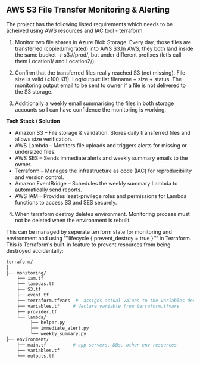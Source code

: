 ## AWS S3 File Transfer Monitoring & Alerting

The project has the following listed requirements which needs to be acheived using AWS resources and IAC tool - terraform.

1. Monitor two file shares in Azure Blob Storage. Every day, those files are transferred (copied/migrated) into AWS S3.In AWS, they both land inside the same bucket → s3://prod/, but under different prefixes (let’s call them Location1/ and Location2/). 

2. Confirm that the transferred files really reached S3 (not missing). File size is valid (≥100 KB). Log/output: list filename + size + status. The monitoring output email to be sent to owner if a file is not delivered to the S3 storage.

3. Additionally a weekly email summarising the files in both storage accounts so I can have confidence the monitoring is working.

**Tech Stack / Solution**

- Amazon S3 – File storage & validation. Stores daily transferred files and allows size verification.
- AWS Lambda – Monitors file uploads and triggers alerts for missing or undersized files.
- AWS SES – Sends immediate alerts and weekly summary emails to the owner.
- Terraform – Manages the infrastructure as code (IAC) for reproducibility and version control.
- Amazon EventBridge – Schedules the weekly summary Lambda to automatically send reports.
- AWS IAM – Provides least-privilege roles and permissions for Lambda functions to access S3 and SES securely.

4. When terraform destroy deletes environment. Monitoring process must not be deleted when the environment is rebuilt.

This can be managed by seperate terrform state for monitoring and environment and using 
'''lifecycle { prevent_destroy = true }''' in Terraform. This is Terraform's built-in feature to prevent resources from being destroyed accidentally:

```bash
terraform/
│
├── monitoring/
    ├── iam.tf
    ├── lambdas.tf 
    ├── S3.tf
    ├── event.tf
    ├── terraform.tfvars  #  assigns actual values to the variables declared in variables.tf
    ├── variables.tf     # declare variable from terraform.tfvars
    ├── provider.tf
    └── lambda/          
         ├── helper.py
         ├── immediate_alert.py
         └── weekly_summary.py    
├── environment/
    ├── main.tf          # app servers, DBs, other env resources
    ├── variables.tf
    └── outputs.tf
```

